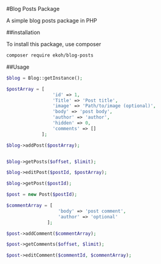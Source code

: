 #Blog Posts Package

A simple blog posts package in PHP

##installation

To install this package, use composer
 
 ```bash
composer require ekoh/blog-posts
```

##Usage

```php
$blog = Blog::getInstance();

$postArray = [
                 'id' => 1,
                 'Title' => 'Post title',
                 'image' => 'Path/to/image (optional)',
                 'body' => 'post body',
                 'author' => 'author',
                 'hidden' => 0,
                 'comments' => []
             ];

$blog->addPost($postArray);


$blog->getPosts($offset, $limit);

$blog->editPost($postId, $postArray);

$blog->getPost($postId);

$post = new Post($postId);

$commentArray = [
                   'body' => 'post comment',
                   'author' => 'optional'
               ];

$post->addComment($commentArray);

$post->getComments($offset, $limit);

$post->editComment($commentId, $commentArray);
```
